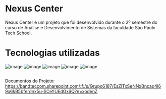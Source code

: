 # Nexus Center

Nexus Center é um projeto que foi desenvolvido durante o 2º semestre do curso de Análise e Desenvolvimento de Sistemas da faculdade São Paulo Tech School. 

# Tecnologias utilizadas

![image](https://img.shields.io/badge/HTML5-E34F26?style=for-the-badge&logo=html5&logoColor=white)
![image](https://img.shields.io/badge/CSS3-1572B6?style=for-the-badge&logo=css3&logoColor=white)
![image](https://img.shields.io/badge/JavaScript-F7DF1E?style=for-the-badge&logo=javascript&logoColor=black)
![image](https://img.shields.io/badge/MySQL-005C84?style=for-the-badge&logo=mysql&logoColor=white)
![image](https://img.shields.io/badge/Java-ED8B00?style=for-the-badge&logo=openjdk&logoColor=white)


##

Documentos do Projeto: https://bandteccom.sharepoint.com/:f:/s/Grupo6187/EsZlTxSeNNxBncao4l69x6kB5bferdnx5u-SCeYUEdGx6Q?e=xodenZ

